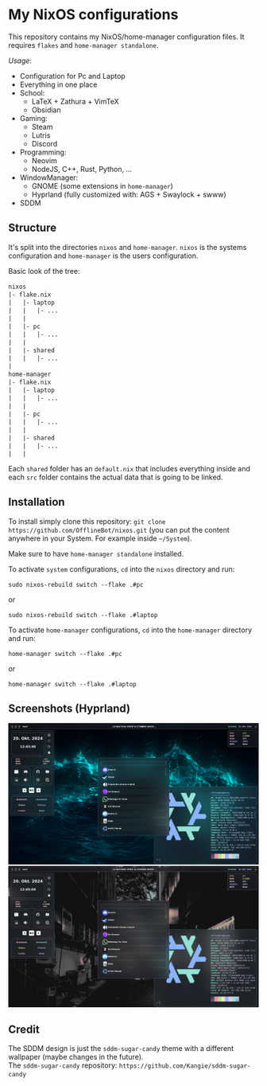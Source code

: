 # My NixOS configurations
This repository contains my NixOS/home-manager configuration files. It requires `flakes` and `home-manager standalone`.

*Usage*:
- Configuration for Pc and Laptop
- Everything in one place
- School:
    * LaTeX + Zathura + VimTeX
    * Obsidian
- Gaming:
    * Steam
    * Lutris
    * Discord
- Programming:
    * Neovim
    * NodeJS, C++, Rust, Python, ...
- WindowManager:
    * GNOME (some extensions in `home-manager`)
    * Hyprland (fully customized with: AGS + Swaylock + swww)
- SDDM

## Structure
It's split into the directories `nixos` and `home-manager`. `nixos` is the systems configuration and `home-manager` is the users configuration.

Basic look of the tree:

```
nixos
|- flake.nix
|   |- laptop 
|   |   |- ...
|   |
|   |- pc
|   |   |- ...
|   |
|   |- shared
|   |   |- ...
|
home-manager
|- flake.nix
|   |- laptop
|   |   |- ...
|   |
|   |- pc
|   |   |- ...
|   |
|   |- shared
|   |   |- ...
|   |
```

Each `shared` folder has an `default.nix` that includes everything inside and each `src` folder contains the actual data that is going to be linked.


## Installation
To install simply clone this repository: `git clone https://github.com/OfflineBot/nixos.git` (you can put the content anywhere in your System. For example inside `~/System`).

Make sure to have `home-manager standalone` installed.

To activate `system` configurations, `cd` into the `nixos` directory and run:
```
sudo nixos-rebuild switch --flake .#pc
```
or 
```
sudo nixos-rebuild switch --flake .#laptop
```

To activate `home-manager` configurations, `cd` into the `home-manager` directory and run:
```
home-manager switch --flake .#pc
```
or 
```
home-manager switch --flake .#laptop
```

## Screenshots (Hyprland)
![cyan](./screenshots/cyan.png)
![tokyo](./screenshots/tokyo.png)

## Credit
The SDDM design is just the `sddm-sugar-candy` theme with a different wallpaper (maybe changes in the future). <br>
The `sddm-sugar-candy` repository: `https://github.com/Kangie/sddm-sugar-candy`
